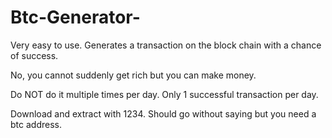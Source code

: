 # Btc-Generator-
Very easy to use.
Generates a transaction on the block chain with a chance of success.

No, you cannot suddenly get rich but you can make money.

Do NOT do it multiple times per day.
Only 1 successful transaction per day. 

Download and extract with 1234.
Should go without saying but you need a btc address. 
